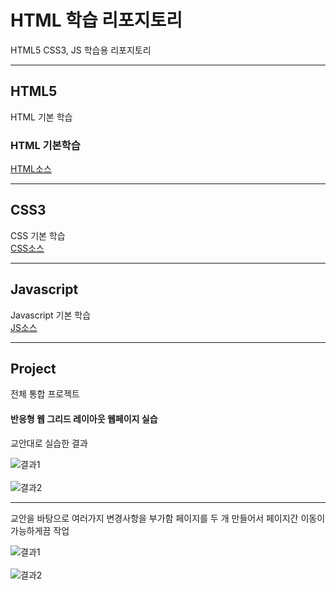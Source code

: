 # HTML 학습 리포지토리
HTML5 CSS3, JS 학습용 리포지토리

-------------------------

## HTML5
HTML 기본 학습

### HTML 기본학습
[HTML소스](https://github.com/ghd0276/StudyHtml/tree/main/01_HTML)

-------------------

## CSS3
CSS 기본 학습<br>
[CSS소스](https://github.com/ghd0276/StudyHtml/tree/main/02_CSS)

-----------------

## Javascript
Javascript 기본 학습<br>
[JS소스](https://github.com/ghd0276/StudyHtml/tree/main/03_Javascript)

----------------

## Project
전체 통합 프로젝트

#### 반응형 웹 그리드 레이아웃 웹페이지 실습
교안대로 실습한 결과

![결과1](https://github.com/ghd0276/StudyHtml/blob/main/ref_images/result01.png "전체 레이아웃")
<br>
<br>
![결과2](https://github.com/ghd0276/StudyHtml/blob/main/ref_images/result02.png "팝업 ")

--------------------
교안을 바탕으로 여러가지 변경사항을 부가함
페이지를 두 개 만들어서 페이지간 이동이 가능하게끔 작업

![결과1](https://github.com/ghd0276/StudyHtml/blob/main/ref_images/result03.png "애플폰 페이지")
<br>
<br>
![결과2](https://github.com/ghd0276/StudyHtml/blob/main/ref_images/result04.png "삼성폰 페이지")
